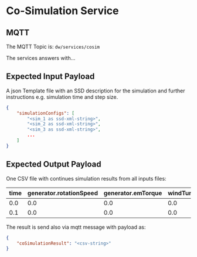 # Co-Simulation Service

## MQTT

The MQTT Topic is: `dw/services/cosim`

The services answers with...

## Expected Input Payload

A json Template file with an SSD description for the simulation and further instructions e.g. simulation time and step size.

```json
{
    "simulationConfigs": [
        "<sim_1 as ssd-xml-string>",
        "<sim_2 as ssd-xml-string>",
        "<sim_3 as ssd-xml-string>",
        ...
    ]
}
```

## Expected Output Payload

One CSV file with continues simulation results from all inputs files:

|time|generator.rotationSpeed|generator.emTorque|windTurbine.windSpeed|
|----|-----------------------|------------------|---------------------|
|0.0 |0.0                    |0.0               |0.0                  |
|0.1 |0.0                    |0.0               |0.0                  |


The result is send also via mqtt message with payload as:
```json
{
    "coSimulationResult": "<csv-string>"
}
```